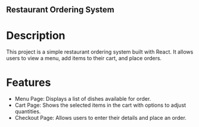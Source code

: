 ## Restaurant Ordering System

# Description

This project is a simple restaurant ordering system built with React. It allows users to view a menu, add items to their cart, and place orders.

# Features

- Menu Page: Displays a list of dishes available for order.
- Cart Page: Shows the selected items in the cart with  options to adjust quantities.
- Checkout Page: Allows users to enter their details and place an order.

